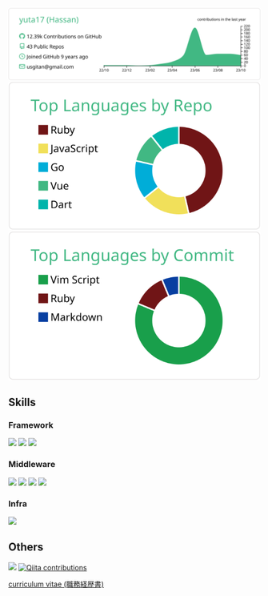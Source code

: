[![](https://raw.githubusercontent.com/yuta17/yuta17/master/profile-summary-card-output/vue/0-profile-details.svg)](https://github.com/vn7n24fzkq/github-profile-summary-cards)
[![](https://raw.githubusercontent.com/yuta17/yuta17/master/profile-summary-card-output/vue/1-repos-per-language.svg)](https://github.com/vn7n24fzkq/github-profile-summary-cards)
[![](https://raw.githubusercontent.com/yuta17/yuta17/master/profile-summary-card-output/vue/2-most-commit-language.svg)](https://github.com/vn7n24fzkq/github-profile-summary-cards)

## Skills

### Framework

[![](https://img.shields.io/badge/-Rails-000?style=flat&logo=ruby-on-rails)](https://github.com/yuta17)
[![](https://img.shields.io/badge/-Next.js-000?style=flat&logo=Next.js)](https://github.com/yuta17)
[![](https://img.shields.io/badge/-Nuxt.js-000?style=flat&logo=Nuxt.js)](https://github.com/yuta17)

### Middleware

[![](https://img.shields.io/badge/-Docker-000?style=flat&logo=docker)](https://github.com/yuta17)
[![](https://img.shields.io/badge/-MySQL-000?style=flat&logo=mysql)](https://github.com/yuta17)
[![](https://img.shields.io/badge/-PostgreSQL-000?&style=flat?&logo=postgresql)](https://github.com/yuta17)
[![](https://img.shields.io/badge/-Redis-000?style=flat&logo=redis)](https://github.com/yuta17)

### Infra

[![](https://img.shields.io/badge/-AWS-000?style=flat&logo=amazon-aws)](https://github.com/yuta17)

## Others

![](https://komarev.com/ghpvc/?username=yuta17&color=green)
[![Qiita contributions](https://qiita-badge.apiapi.app/s/hassan/contributions.svg)](http://qiita.com/hassan)

[curriculum vitae (職務経歴書)](https://github.com/yuta17/cv_public)
